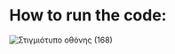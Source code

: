 # How to run the code:

![Στιγμιότυπο οθόνης (168)](https://user-images.githubusercontent.com/57221590/145521617-5b902a81-6b92-44dc-a850-b35485e8c933.png)

